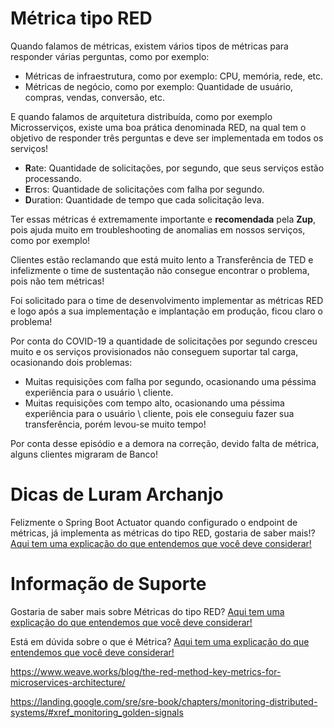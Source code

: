 # Métrica tipo RED

Quando falamos de métricas, existem vários tipos de métricas para responder várias perguntas, como por exemplo:

- Métricas de infraestrutura, como por exemplo: CPU, memória, rede, etc.
- Métricas de negócio, como por exemplo: Quantidade de usuário, compras, vendas, conversão, etc.

E quando falamos de arquitetura distribuída, como por exemplo Microsserviços, existe uma boa prática denominada RED, na 
qual tem o objetivo de responder três perguntas e deve ser implementada em todos os serviços!

- **R**ate: Quantidade de solicitações, por segundo, que seus serviços estão processando.
- **E**rros: Quantidade de solicitações com falha por segundo.
- **D**uration: Quantidade de tempo que cada solicitação leva.

Ter essas métricas é extremamente importante e **recomendada** pela **Zup**, pois ajuda muito em troubleshooting de 
anomalias em nossos serviços, como por exemplo!

Clientes estão reclamando que está muito lento a Transferência de TED e infelizmente o time de sustentação não consegue 
encontrar o problema, pois não tem métricas!

Foi solicitado para o time de desenvolvimento implementar as métricas RED e logo após a sua implementação e implantação 
em produção, ficou claro o problema!

Por conta do COVID-19 a quantidade de solicitações por segundo cresceu muito e os serviços provisionados não conseguem 
suportar tal carga, ocasionando dois problemas:

- Muitas requisições com falha por segundo, ocasionando uma péssima experiência para o usuário \ cliente.
- Muitas requisições com tempo alto, ocasionando uma péssima experiência para o usuário \ cliente, pois ele conseguiu 
fazer sua transferência, porém levou-se muito tempo!

Por conta desse episódio e a demora na correção, devido falta de métrica, alguns clientes migraram de Banco!

# Dicas de Luram Archanjo

Felizmente o Spring Boot Actuator quando configurado o endpoint de métricas, já implementa as métricas do tipo RED, gostaria 
de saber mais!? [Aqui tem uma explicação do que entendemos que você deve considerar!](../informacao_suporte/spring-actuator-metrics.md)

# Informação de Suporte

Gostaria de saber mais sobre Métricas do tipo RED? [Aqui tem uma explicação do que entendemos que você deve considerar!](https://landing.google.com/sre/sre-book/chapters/monitoring-distributed-systems/#xref_monitoring_golden-signals)

Está em dúvida sobre o que é Métrica? [Aqui tem uma explicação do que entendemos que você deve considerar!](../informacao_procedural/metric.md)


https://www.weave.works/blog/the-red-method-key-metrics-for-microservices-architecture/

https://landing.google.com/sre/sre-book/chapters/monitoring-distributed-systems/#xref_monitoring_golden-signals